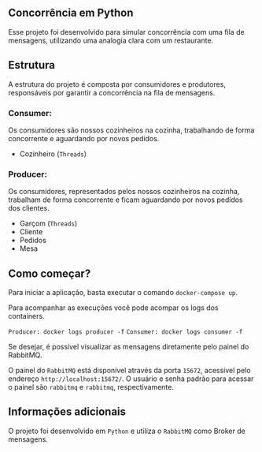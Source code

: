 ## Concorrência em Python
Esse projeto foi desenvolvido para simular concorrência com uma fila de mensagens, utilizando uma analogia clara com um restaurante.

## Estrutura

A estrutura do projeto é composta por consumidores e produtores, responsáveis por garantir a concorrência na fila de mensagens.

### Consumer:

Os consumidores são nossos cozinheiros na cozinha, trabalhando de forma concorrente e aguardando por novos pedidos.

- Cozinheiro (`Threads`)

### Producer:

Os consumidores, representados pelos nossos cozinheiros na cozinha, trabalham de forma concorrente e ficam aguardando por novos pedidos dos clientes.

- Garçom (`Threads`)
- Cliente
- Pedidos
- Mesa

## Como começar?

Para iniciar a aplicação, basta executar o comando `docker-compose up`.


Para acompanhar as execuções você pode acompar os logs dos containers.

`Producer: docker logs producer -f`
`Consumer: docker logs consumer -f`


Se desejar, é possível visualizar as mensagens diretamente pelo painel do RabbitMQ.

O painel do `RabbitMQ` está disponível através da porta `15672`, acessível pelo endereço `http://localhost:15672/`. O usuário e senha padrão para acessar o painel são `rabbitmq` e `rabbitmq`, respectivamente.

## Informações adicionais

O projeto foi desenvolvido em `Python` e utiliza o `RabbitMQ` como Broker de mensagens.
